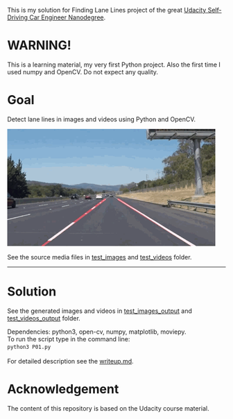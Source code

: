 This is my solution for Finding Lane Lines project of the great [Udacity Self-Driving Car Engineer Nanodegree](https://www.udacity.com/course/self-driving-car-engineer-nanodegree--nd013).

# WARNING!
This is a learning material, my very first Python project. Also the first time I used numpy and OpenCV. Do not expect any quality.

# Goal
Detect lane lines in images and videos using Python and OpenCV. 

![Lane Finding](P01_BasicLaneFinding/doc/P01.gif)

See the source media files in [test_images](P01_BasicLaneFinding/test_images) and [test_videos](P01_BasicLaneFinding/test_videos) folder.

---
# Solution
See the generated images and videos in [test_images_output](P01_BasicLaneFinding/test_images_output) and [test_videos_output](P01_BasicLaneFinding/test_videos_output) folder.

Dependencies: python3, open-cv, numpy, matplotlib, moviepy.<BR>
To run the script type in the command line:<BR>
    ```
    python3 P01.py
    ```
<BR><BR>
For detailed description see the [writeup.md](P01_BasicLaneFinding/writeup.md).

# Acknowledgement
The content of this repository is based on the Udacity course material.
